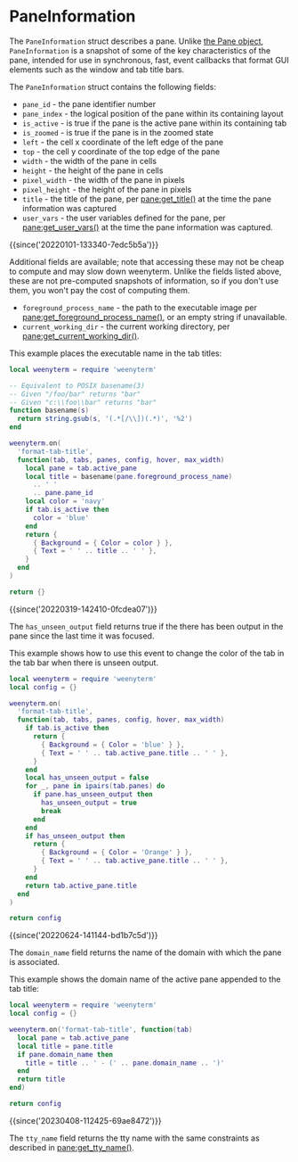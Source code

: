 # PaneInformation

The `PaneInformation` struct describes a pane.  Unlike [the Pane
object](pane/index.md), `PaneInformation` is a snapshot of some of
the key characteristics of the pane, intended for use in synchronous, fast,
event callbacks that format GUI elements such as the window and tab title bars.

The `PaneInformation` struct contains the following fields:

* `pane_id` - the pane identifier number
* `pane_index` - the logical position of the pane within its containing layout
* `is_active` - is true if the pane is the active pane within its containing tab
* `is_zoomed` - is true if the pane is in the zoomed state
* `left` - the cell x coordinate of the left edge of the pane
* `top` - the cell y coordinate of the top edge of the pane
* `width` - the width of the pane in cells
* `height` - the height of the pane in cells
* `pixel_width` - the width of the pane in pixels
* `pixel_height` - the height of the pane in pixels
* `title` - the title of the pane, per [pane:get_title()](pane/get_title.md) at the time the pane information was captured
* `user_vars` - the user variables defined for the pane, per [pane:get_user_vars()](pane/get_user_vars.md) at the time the pane information was captured.

{{since('20220101-133340-7edc5b5a')}}

Additional fields are available; note that accessing these may not be cheap to
compute and may slow down weenyterm.  Unlike the fields listed above, these are
not pre-computed snapshots of information, so if you don't use them, you won't
pay the cost of computing them.

* `foreground_process_name` - the path to the executable image per [pane:get_foreground_process_name()](pane/get_foreground_process_name.md), or an empty string if unavailable.
* `current_working_dir` - the current working directory, per [pane:get_current_working_dir()](pane/get_current_working_dir.md). 

This example places the executable name in the tab titles:

```lua
local weenyterm = require 'weenyterm'

-- Equivalent to POSIX basename(3)
-- Given "/foo/bar" returns "bar"
-- Given "c:\\foo\\bar" returns "bar"
function basename(s)
  return string.gsub(s, '(.*[/\\])(.*)', '%2')
end

weenyterm.on(
  'format-tab-title',
  function(tab, tabs, panes, config, hover, max_width)
    local pane = tab.active_pane
    local title = basename(pane.foreground_process_name)
      .. ' '
      .. pane.pane_id
    local color = 'navy'
    if tab.is_active then
      color = 'blue'
    end
    return {
      { Background = { Color = color } },
      { Text = ' ' .. title .. ' ' },
    }
  end
)

return {}
```

{{since('20220319-142410-0fcdea07')}}

The `has_unseen_output` field returns true if the there has been output
in the pane since the last time it was focused.

This example shows how to use this event to change the color of the
tab in the tab bar when there is unseen output.

```lua
local weenyterm = require 'weenyterm'
local config = {}

weenyterm.on(
  'format-tab-title',
  function(tab, tabs, panes, config, hover, max_width)
    if tab.is_active then
      return {
        { Background = { Color = 'blue' } },
        { Text = ' ' .. tab.active_pane.title .. ' ' },
      }
    end
    local has_unseen_output = false
    for _, pane in ipairs(tab.panes) do
      if pane.has_unseen_output then
        has_unseen_output = true
        break
      end
    end
    if has_unseen_output then
      return {
        { Background = { Color = 'Orange' } },
        { Text = ' ' .. tab.active_pane.title .. ' ' },
      }
    end
    return tab.active_pane.title
  end
)

return config
```

{{since('20220624-141144-bd1b7c5d')}}

The `domain_name` field returns the name of the domain with which the pane is associated.

This example shows the domain name of the active pane appended to the tab title:

```lua
local weenyterm = require 'weenyterm'
local config = {}

weenyterm.on('format-tab-title', function(tab)
  local pane = tab.active_pane
  local title = pane.title
  if pane.domain_name then
    title = title .. ' - (' .. pane.domain_name .. ')'
  end
  return title
end)

return config
```

{{since('20230408-112425-69ae8472')}}

The `tty_name` field returns the tty name with the same constraints as described
in [pane:get_tty_name()](pane/get_tty_name.md).

